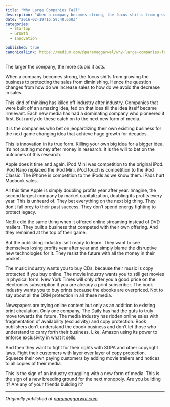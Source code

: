 ```yaml
---
title: "Why Large Companies Fail"
description: "When a company becomes strong, the focus shifts from growing the business to protecting the sales from diminishing. Hence the question changes from how do we increase sales to how do we avoid the…"
date: "2016-02-19T16:59:40.650Z"
categories: 
  - Startup
  - Growth
  - Innovation

published: true
canonicalLink: https://medium.com/@paramaggarwal/why-large-companies-fail-37ef39c62ddd
---
```


The larger the company, the more stupid it acts.

When a company becomes strong, the focus shifts from growing the business to protecting the sales from diminishing. Hence the question changes from how do we increase sales to how do we avoid the decrease in sales.

This kind of thinking has killed off industry after industry. Companies that were built off an amazing idea, fed on that idea till the idea itself became irrelevant. Each new media has had a dominating company who pioneered it first. But rarely do these catch on to the next new form of media.

It is the companies who bet on jeopardizing their own existing business for the next game changing idea that achieve huge growth for decades.

This is innovation in its true form. Killing your own big idea for a bigger idea. It’s not putting money after money in research. It is the will to bet on the outcomes of this research.

Apple does it time and again. iPod Mini was competition to the original iPod. iPod Nano replaced the iPod Mini. iPod touch is competition to the iPod Classic. The iPhone is competition to the iPods as we know them. iPads hurt Macbook sales.

All this time Apple is simply doubling profits year after year. Imagine, the second largest company by market capitalization, doubling its profits every year. This is unheard of. They bet everything on the next big thing. They don’t fall prey to their past success. They don’t spend energy fighting to protect legacy.

Netflix did the same thing when it offered online streaming instead of DVD mailers. They built a business that competed with their own offering. And they remained at the top of their game.

But the publishing industry isn’t ready to learn. They want to see themselves losing profits year after year and simply blame the disruptive new technologies for it. They resist the future with all the money in their pocket.

The music industry wants you to buy CDs, because their music is copy protected if you buy online. The movie industry wants you to still get movies in physical form. New York Times will only offer you a good price on the electronics subscription if you are already a print subscriber. The book industry wants you to buy prints because the ebooks are overpriced. Not to say about all the DRM protection in all these media.

Newspapers are trying online content but only as an addition to existing print circulation. Only one company, The Daily has had the guts to truly move towards the future. The media industry has ridden online sales with fragmentation of availability (exclusivity) and copy protection. Book publishers don’t understand the ebook business and don’t let those who understand to carry forth their business. Like, Amazon using its power to enforce exclusivity in what it sells.

And then they want to fight for their rights with SOPA and other copyright laws. Fight their customers with layer over layer of copy protection. Squeeze their own paying customers by adding movie trailers and notices to all copies of their media.

This is the sign of an industry struggling with a new form of media. This is the sign of a new breeding ground for the next monopoly. Are you building it? Are any of your friends building it?

---

_Originally published at_ [_paramaggarwal.com_](http://paramaggarwal.com/post/28766635386/the-idiots-have-taken-over-the-store)_._